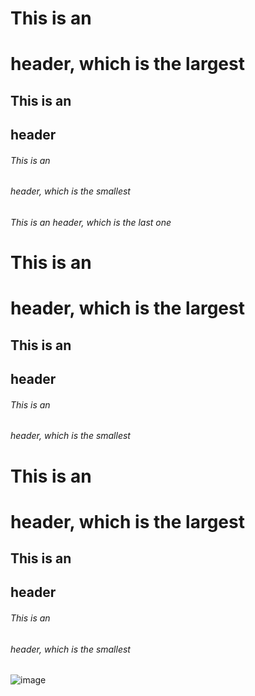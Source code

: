 # This is an <h1> header, which is the largest
## This is an <h2> header
###### This is an <h6> header, which is the smallest
###### This is an <H7> header, which is the last one 
# This is an <h1> header, which is the largest
## This is an <h2> header
###### This is an <h6> header, which is the smallest
# This is an <h1> header, which is the largest
## This is an <h2> header
###### This is an <h6> header, which is the smallest
![image](https://user-images.githubusercontent.com/101341992/159576268-6d6e3b6d-b10a-42e9-b8a0-de2cb9f60cd9.png)
